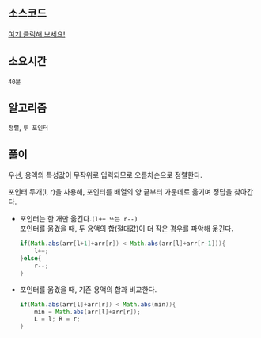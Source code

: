 ## 소스코드
[여기 클릭해 보세요!](https://github.com/BE-Archive/Algorithm-Study/blob/main/wnso-kim/Week_28/BOJ_2470_두_용액/BOJ_2470_두_용액.java)

## 소요시간
`40분`

## 알고리즘
`정렬`, `투 포인터`

## 풀이
우선, 용액의 특성값이 무작위로 입력되므로 오름차순으로 정렬한다.   

포인터 두개(l, r)을 사용해, 포인터를 배열의 양 끝부터 가운데로 옮기며 정답을 찾아간다.   
- 포인터는 한 개만 옮긴다.`(l++ 또는 r--)`   
포인터를 옮겼을 때, 두 용액의 합(절대값)이 더 작은 경우를 파악해 옮긴다.
    ```java
    if(Math.abs(arr[l+1]+arr[r]) < Math.abs(arr[l]+arr[r-1])){
        l++;
    }else{
        r--;
    }
    ```
- 포인터를 옮겼을 때, 기존 용액의 합과 비교한다.
    ```java
    if(Math.abs(arr[l]+arr[r]) < Math.abs(min)){
        min = Math.abs(arr[l]+arr[r]);
        L = l; R = r;
    }
    ```
